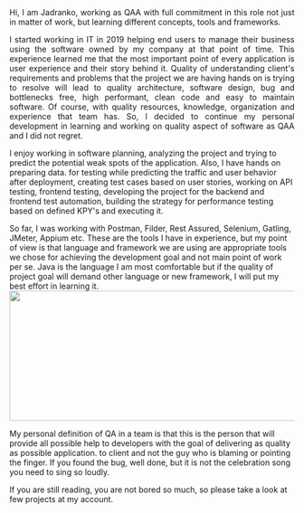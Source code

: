 <div style="text-align: justify">
Hi,
I am Jadranko, working as QAA with full commitment in this role not just in matter of work, but learning different concepts, tools and frameworks.

I started working in IT in 2019 helping end users to manage their business using the software owned by my company at that point of time. This experience learned me that the most important point of every application is user experience and their story behind it. Quality of understanding client's requirements and problems that the project we are having hands on is trying to resolve will lead to quality architecture, software design, bug and bottlenecks free, high performant, clean code and easy to maintain software. Of course, with quality resources, knowledge, organization and experience that team has. So, I decided to continue my personal development in learning and working on quality aspect of software as QAA and I did not regret.
</div>
I enjoy working in software planning, analyzing the project and trying to predict the potential weak spots of the application. Also, I have hands on preparing data.
for testing while predicting the traffic and user behavior after deployment, creating test cases based on user stories, working on API testing, frontend testing, developing 
the project for the backend and frontend test automation, building the strategy for performance testing based on defined KPY's and executing it.


So far, I was working with Postman, Filder, Rest Assured, Selenium, Gatling, JMeter, Appium etc. These are the tools I have in experience, but my point of view is that language and framework we are using are appropriate tools we chose for achieving the development goal and not main point of work per se. Java is the language I am most comfortable but if the quality of project goal will demand other language or new framework, I will put my best effort in learning it. 
<img src= https://github.com/Jadranko2310/Jadranko2310/assets/133195879/efd3c3f2-f7cb-4775-97cd-2a23ee4a75b0.png width="800" height="230">

My personal definition of QA in a team is that this is the person that will provide all possible help to developers with the goal of delivering as quality as possible application.
to client and not the guy who is blaming or pointing the finger. If you found the bug, well done, but it is not the celebration song you need to sing so loudly. 

If you are still reading, you are not bored so much, so please take a look at few projects at my account.

